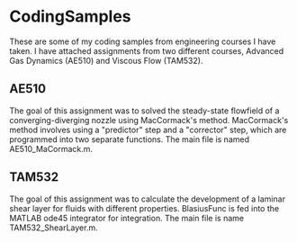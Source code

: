 # CodingSamples
These are some of my coding samples from engineering courses I have taken.  I have attached assignments from two different courses, Advanced Gas Dynamics (AE510) and Viscous Flow (TAM532). 
## AE510
The goal of this assignment was to solved the steady-state flowfield of a converging-diverging nozzle using MacCormack's method.  MacCormack's method involves using a "predictor" step and a "corrector" step, which are programmed into two separate functions.  The main file is named AE510_MaCormack.m.
## TAM532
The goal of this assignment was to calculate the development of a laminar shear layer for fluids with different properties.  BlasiusFunc is fed into the MATLAB ode45 integrator for integration.  The main file is name TAM532_ShearLayer.m.
